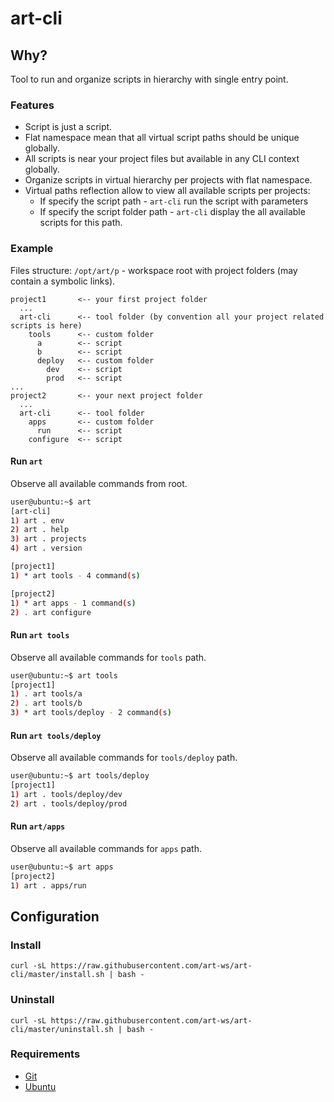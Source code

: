 # art-cli

## Why?

Tool to run and organize scripts in hierarchy with single entry point.

### Features

- Script is just a script.
- Flat namespace mean that all virtual script paths should be unique globally.
- All scripts is near your project files but available in any CLI context globally.
- Organize scripts in virtual hierarchy per projects with flat namespace.
- Virtual paths reflection allow to view all available scripts per projects:
  - If specify the script path - `art-cli` run the script with parameters
  - If specify the script folder path - `art-cli` display the all available scripts for this path.

### Example

Files structure: `/opt/art/p` - workspace root with project folders (may contain a symbolic links).

```text
project1       <-- your first project folder
  ...
  art-cli      <-- tool folder (by convention all your project related scripts is here)
    tools      <-- custom folder
      a        <-- script
      b        <-- script
      deploy   <-- custom folder
        dev    <-- script
        prod   <-- script
...
project2       <-- your next project folder
  ...
  art-cli      <-- tool folder
    apps       <-- custom folder
      run      <-- script
    configure  <-- script
```

#### Run `art`

Observe all available commands from root.

```bash
user@ubuntu:~$ art
[art-cli]
1) art . env
2) art . help
3) art . projects
4) art . version

[project1]
1) * art tools - 4 command(s)

[project2]
1) * art apps - 1 command(s)
2) . art configure
```

#### Run `art tools`

Observe all available commands for `tools` path.

```bash
user@ubuntu:~$ art tools
[project1]
1) . art tools/a
2) . art tools/b
3) * art tools/deploy - 2 command(s)
```

#### Run `art tools/deploy`

Observe all available commands for `tools/deploy` path.

```bash
user@ubuntu:~$ art tools/deploy
[project1]
1) art . tools/deploy/dev
2) art . tools/deploy/prod
```

#### Run `art/apps`

Observe all available commands for `apps` path.

```bash
user@ubuntu:~$ art apps
[project2]
1) art . apps/run
```

## Configuration

### Install

`curl -sL https://raw.githubusercontent.com/art-ws/art-cli/master/install.sh | bash -`

### Uninstall

`curl -sL https://raw.githubusercontent.com/art-ws/art-cli/master/uninstall.sh | bash -`

### Requirements

- [Git](https://git-scm.com/download/linux)
- [Ubuntu](https://ubuntu.com/download)
